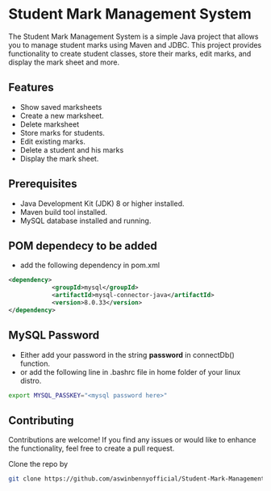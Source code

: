 # Student Mark Management System

The Student Mark Management System is a simple Java project that allows you to manage student marks using Maven and JDBC. This project provides functionality to create student classes, store their marks, edit marks, and display the mark sheet and more.

## Features
- Show saved marksheets
- Create a new marksheet.
- Delete marksheet
- Store marks for students.
- Edit existing marks.
- Delete a student and his marks
- Display the mark sheet.

## Prerequisites
- Java Development Kit (JDK) 8 or higher installed.
- Maven build tool installed.
- MySQL database installed and running.

## POM dependecy to be added
- add the following dependency in pom.xml
```xml
<dependency>
            <groupId>mysql</groupId>
            <artifactId>mysql-connector-java</artifactId>
            <version>8.0.33</version>
</dependency>
```
## MySQL Password
- Either add your password in the string **password** in connectDb() function.
- or add the following line in .bashrc file in home folder of your linux distro.
```bash 
export MYSQL_PASSKEY="<mysql password here>"
```

## Contributing
Contributions are welcome! If you find any issues or would like to enhance the functionality, feel free to create a pull request.

Clone the repo by
```bash
git clone https://github.com/aswinbennyofficial/Student-Mark-Management.git

```

